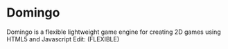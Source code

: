 Domingo
=======

Domingo is a flexible lightweight game engine for creating 2D games using HTML5 and Javascript
Edit: (FLEXIBLE)